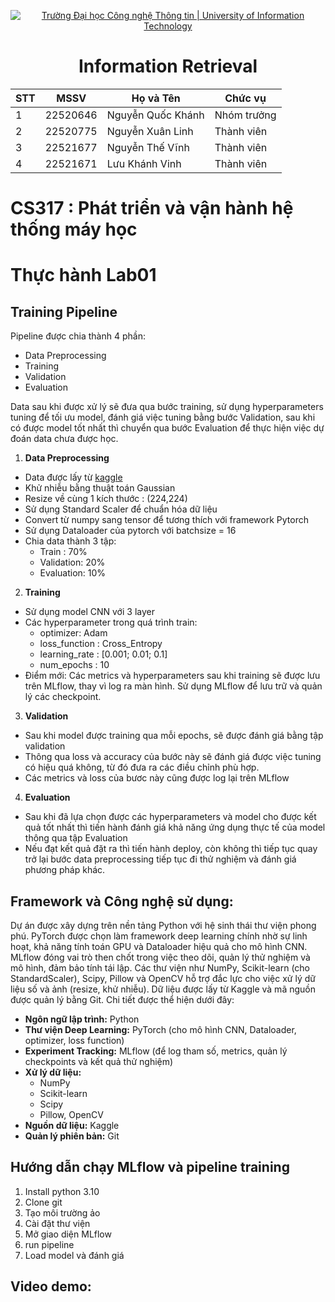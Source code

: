 <!-- Banner -->
<p align="center">
  <a href="https://www.uit.edu.vn/" title="Trường Đại học Công nghệ Thông tin" style="border: none;">
    <img src="https://i.imgur.com/WmMnSRt.png" alt="Trường Đại học Công nghệ Thông tin | University of Information Technology">
  </a>
</p>

<h1 align="center"><b>Information Retrieval</b></h1>

<div align="center">
  <table>
    <thead>
      <tr>
        <th>STT</th>
        <th>MSSV</th>
        <th>Họ và Tên</th>
        <th>Chức vụ</th>
      </tr>
    </thead>
    <tbody>
      <tr>
        <td>1</td>
        <td>22520646</td>
        <td>Nguyễn Quốc Khánh</td>
        <td>Nhóm trưởng</td>
      </tr>
      <tr>
        <td>2</td>
        <td>22520775</td>
        <td>Nguyễn Xuân Linh</td>
        <td>Thành viên</td>
      </tr>
      <tr>
        <td>3</td>
        <td>22521677</td>
        <td>Nguyễn Thế Vĩnh</td>
        <td>Thành viên</td>
      </tr>
      <tr>
        <td>4</td>
        <td>22521671</td>
        <td>Lưu Khánh Vinh</td>
        <td>Thành viên</td>
      </tr>
    </tbody>
  </table>
</div>

# CS317 : Phát triển và vận hành hệ thống máy học
# Thực hành Lab01

## Training Pipeline 
Pipeline được chia thành 4 phần: 
- Data Preprocessing
- Training
- Validation
- Evaluation

Data sau khi được xử lý sẽ đưa qua bước training, sử dụng hyperparameters tuning để tối ưu model, đánh giá việc tuning bằng bước Validation, sau khi có được model tốt nhất thì chuyển qua bước Evaluation để thực hiện việc dự đoán data chưa được học.
1. **Data Preprocessing**
- Data được lấy từ [kaggle](https://www.kaggle.com/datasets/bhavikjikadara/dog-and-cat-classification-dataset?)
- Khử nhiễu bằng thuật toán Gaussian
- Resize về cùng 1 kích thước : (224,224)
- Sử dụng Standard Scaler để chuẩn hóa dữ liệu
- Convert từ numpy sang tensor để tương thích với framework Pytorch
- Sử dụng Dataloader của pytorch với batchsize = 16
- Chia data thành 3 tập:
  - Train : 70% 
  - Validation: 20%
  - Evaluation: 10%
2. **Training**
- Sử dụng model CNN với 3 layer
- Các hyperparameter trong quá trình train:
  - optimizer: Adam
  - loss_function : Cross_Entropy
  - learning_rate : [0.001; 0.01; 0.1]
  - num_epochs : 10
- Điểm mới:
Các metrics và hyperparameters sau khi training sẽ được lưu trên MLflow, thay vì log ra màn hình. Sử dụng MLflow để lưu trữ và quản lý các checkpoint.
3. **Validation**
- Sau khi model được training qua mỗi epochs, sẽ được đánh giá bằng tập validation
- Thông qua loss và accuracy của bước này sẽ đánh giá được việc tuning có hiệu quá không, từ đó đưa ra các điều chỉnh phù hợp.
- Các metrics và loss của bươc này cũng được log lại trên MLflow
4. **Evaluation**
- Sau khi đã lựa chọn được các hyperparameters và model cho được kết quả tốt nhất thì tiến hành đánh giá khả năng ứng dụng thực tế của model thông qua tập Evaluation
- Nếu đạt kết quả đặt ra thì tiến hành deploy, còn không thì tiếp tục quay trở lại bước data preprocessing tiếp tục đi thử nghiệm và đánh giá phương pháp khác.
## Framework và Công nghệ sử dụng:
Dự án được xây dựng trên nền tảng Python với hệ sinh thái thư viện phong phú. PyTorch được chọn làm framework deep learning chính nhờ sự linh hoạt, khả năng tính toán GPU và Dataloader hiệu quả cho mô hình CNN. MLflow đóng vai trò then chốt trong việc theo dõi, quản lý thử nghiệm và mô hình, đảm bảo tính tái lập. Các thư viện như NumPy, Scikit-learn (cho StandardScaler), Scipy, Pillow và OpenCV hỗ trợ đắc lực cho việc xử lý dữ liệu số và ảnh (resize, khử nhiễu). Dữ liệu được lấy từ Kaggle và mã nguồn được quản lý bằng Git. Chi tiết được thể hiện dưới đây:
* **Ngôn ngữ lập trình:** Python
* **Thư viện Deep Learning:** PyTorch (cho mô hình CNN, Dataloader, optimizer, loss function)
* **Experiment Tracking:** MLflow (để log tham số, metrics, quản lý checkpoints và kết quả thử nghiệm)
* **Xử lý dữ liệu:**
    * NumPy
    * Scikit-learn
    * Scipy
    * Pillow, OpenCV
* **Nguồn dữ liệu:** Kaggle
* **Quản lý phiên bản:** Git
## Hướng dẫn chạy MLflow và pipeline training
1. Install python 3.10
2. Clone git
3. Tạo môi trường ảo
4. Cài đặt thư viện
5. Mở giao diện MLflow
6. run pipeline
7. Load model và đánh giá
## Video demo:

